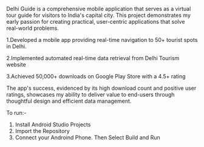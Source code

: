 Delhi Guide is a comprehensive mobile application that serves as a virtual tour guide for visitors to India's capital city. This project demonstrates my early passion for creating practical, user-centric applications that solve real-world problems.

1.Developed a mobile app providing real-time navigation to 50+ tourist spots in Delhi.                                                        

2.Implemented automated real-time data retrieval from Delhi Tourism website

3.Achieved 50,000+ downloads on Google Play Store with a 4.5+ rating

The app's success, evidenced by its high download count and positive user ratings, showcases my ability to deliver value to end-users through thoughtful design and efficient data management.

To run:-

1. Install Android Studio Projects
2. Import the Repository
3. Connect your Androind Phone. Then Select Build and Run
